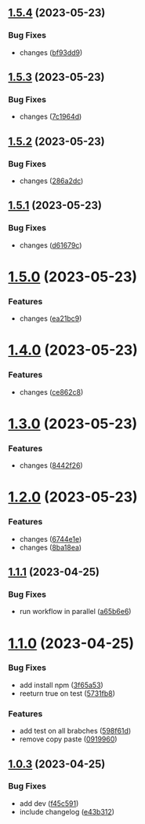 ## [1.5.4](https://github.com/silvelo/prueba-automatizacion/compare/v1.5.3...v1.5.4) (2023-05-23)


### Bug Fixes

* changes ([bf93dd9](https://github.com/silvelo/prueba-automatizacion/commit/bf93dd94d6535a74baa560174c55f610d7838831))

## [1.5.3](https://github.com/silvelo/prueba-automatizacion/compare/v1.5.2...v1.5.3) (2023-05-23)


### Bug Fixes

* changes ([7c1964d](https://github.com/silvelo/prueba-automatizacion/commit/7c1964d391bdba949565a85dd6cefbc04ec6a185))

## [1.5.2](https://github.com/silvelo/prueba-automatizacion/compare/v1.5.1...v1.5.2) (2023-05-23)


### Bug Fixes

* changes ([286a2dc](https://github.com/silvelo/prueba-automatizacion/commit/286a2dcf7fceebceba9f1d16726ee981381c2194))

## [1.5.1](https://github.com/silvelo/prueba-automatizacion/compare/v1.5.0...v1.5.1) (2023-05-23)


### Bug Fixes

* changes ([d61679c](https://github.com/silvelo/prueba-automatizacion/commit/d61679c82d9917e1c2e2ad415a652b914da81382))

# [1.5.0](https://github.com/silvelo/prueba-automatizacion/compare/v1.4.0...v1.5.0) (2023-05-23)


### Features

* changes ([ea21bc9](https://github.com/silvelo/prueba-automatizacion/commit/ea21bc9458ca8896af4d52eec715aa0601d86e4c))

# [1.4.0](https://github.com/silvelo/prueba-automatizacion/compare/v1.3.0...v1.4.0) (2023-05-23)


### Features

* changes ([ce862c8](https://github.com/silvelo/prueba-automatizacion/commit/ce862c86ed861ed86c0e580786b6c2d2b5f414bd))

# [1.3.0](https://github.com/silvelo/prueba-automatizacion/compare/v1.2.0...v1.3.0) (2023-05-23)


### Features

* changes ([8442f26](https://github.com/silvelo/prueba-automatizacion/commit/8442f26e24dd22cc900c04bb51cdb724289d4670))

# [1.2.0](https://github.com/silvelo/prueba-automatizacion/compare/v1.1.1...v1.2.0) (2023-05-23)


### Features

* changes ([6744e1e](https://github.com/silvelo/prueba-automatizacion/commit/6744e1e2892001a8d5f68bcf7b4f8223b14d92dd))
* changes ([8ba18ea](https://github.com/silvelo/prueba-automatizacion/commit/8ba18eac1ab749df1143a0d834ec16547e09194e))

## [1.1.1](https://github.com/silvelo/prueba-automatizacion/compare/v1.1.0...v1.1.1) (2023-04-25)


### Bug Fixes

* run workflow in parallel ([a65b6e6](https://github.com/silvelo/prueba-automatizacion/commit/a65b6e6eda17a0f0a830add0ec10801ebddaab52))

# [1.1.0](https://github.com/silvelo/prueba-automatizacion/compare/v1.0.3...v1.1.0) (2023-04-25)


### Bug Fixes

* add install npm ([3f65a53](https://github.com/silvelo/prueba-automatizacion/commit/3f65a53fef940962dfa047e68a6c181306659b74))
* reeturn true on test ([5731fb8](https://github.com/silvelo/prueba-automatizacion/commit/5731fb84cb20f82f2882e213bf94f93d312a7dd7))


### Features

* add test on all brabches ([598f61d](https://github.com/silvelo/prueba-automatizacion/commit/598f61dae44522b1c3e40ece4752d5ea2e3e9ee5))
* remove copy paste ([0919960](https://github.com/silvelo/prueba-automatizacion/commit/0919960884c173189d65551568e37956ce7aeea7))

## [1.0.3](https://github.com/silvelo/prueba-automatizacion/compare/v1.0.2...v1.0.3) (2023-04-25)


### Bug Fixes

* add dev ([f45c591](https://github.com/silvelo/prueba-automatizacion/commit/f45c591d64883d09d3113d13762e41b0b5bf7901))
* include changelog ([e43b312](https://github.com/silvelo/prueba-automatizacion/commit/e43b3120a0e1fe9f8c333fb6a82fb39eb8c029c2))
